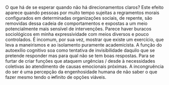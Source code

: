 O que há de se esperar quando não há direcionamentos claros? 
Este efeito aparece quando pessoas por muito tempo sujeitas a regramentos morais configurados em determinadas organizações sociais, de repente, são removidas dessa cadeia de comportamentos e expostas a um meio potencialmente mais sensível de intervenções. Parece haver buracos sociológicos em minha expressividade com meios diversos e pouco controlados. É incomum, por sua vez, mostrar que existe um exercício, que leva a maneirismos e ao isolamento puramente academicista.
A função do autoexílio cognitivo soa como tentativa de invisibilidade daquilo que se pretende responder mas para qual não se tem boas respostas. Para se furtar de criar funções que ataquem urgências / desde à necessidades coletivas ào atendimento de causas emocionais próximas.
A incongruência do ser é uma percepção da engenhosidade humana de não saber o que fazer mesmo tendo o ~~in~~finito de opções viáveis.